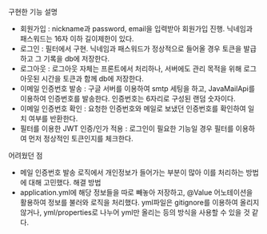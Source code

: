 구현한 기능 설명
+ 회원가입 : nickname과 password, email을 입력받아 회원가입 진행. 닉네임과 패스워드는 16자 이하 길이제한이 있다.
+ 로그인 : 필터에서 구현. 닉네임과 패스워드가 정상적으로 들어올 경우 토큰을 발급하고 그 기록을 db에 저장한다.
+ 로그아웃 : 로그아웃 자체는 프론트에서 처리하나, 서버에도 관리 목적을 위해 로그아웃된 시간을 토큰과 함께 db에 저장한다.
+ 이메일 인증번호 발송 : 구글 서버를 이용하여 smtp 세팅을 하고, JavaMailApi를 이용하여 인증번호를 발송한다. 인증번호는 6자리로 구성된 랜덤 숫자이다.
+ 이메일 인증번호 확인 : 요청한 인증번호와 메일로 보냈던 인증번호를 확인하여 일치 여부를 반환한다.
+ 필터를 이용한 JWT 인증/인가 적용 : 로그인이 필요한 기능일 경우 필터를 이용하여 먼저 정상적인 토큰인지를 체크한다.

어려웠던 점
+ 메일 인증번호 발송 로직에서 개인정보가 들어가는 부분이 많아 이를 처리하는 방법에 대해 고민했다.
해결 방법
+ application.yml에 해당 정보들을 따로 빼놓아 저장하고, @Value 어노테이션을 활용하여 정보를 불러와 로직을 처리했다. yml파일은 gitignore를 이용하여 올리지 않거나, yml/properties로 나누어 yml만 올리는 등의 방식을 사용할 수 있을 것 같다.
